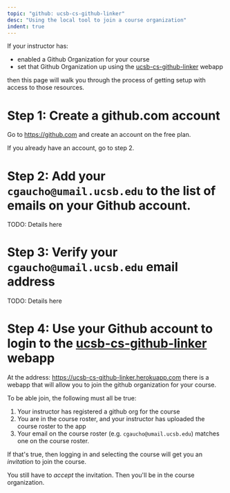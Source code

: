 ```yaml
---
topic: "github: ucsb-cs-github-linker"
desc: "Using the local tool to join a course organization"
indent: true
---
```


If your instructor has:
* enabled a Github Organization for your course
* set that Github Organization up using the [ucsb-cs-github-linker](https://ucsb-cs-github-linker.herokuapp.com) webapp

then this page will walk you through the process of getting setup with access to those resources.

# Step 1: Create a github.com account

Go to <https://github.com> and create an account on the free plan.

If you already have an account, go to step 2.

# Step 2: Add your `cgaucho@umail.ucsb.edu` to the list of emails on your Github account.

TODO: Details here

# Step 3: Verify your `cgaucho@umail.ucsb.edu` email address

TODO: Details here

# Step 4: Use your Github account to login to the [ucsb-cs-github-linker](https://ucsb-cs-github-linker.herokuapp.com) webapp

At the address: <https://ucsb-cs-github-linker.herokuapp.com> there is a webapp that will allow you to join the github
organization for your course.

To be able join, the following must all be true:

1.  Your instructor has registered a github org for the course
2.  You are in the course roster, and your instructor has uploaded the course roster to the app
3.  Your email on the course roster (e.g. `cgaucho@umail.ucsb.edu`) matches one on the course roster.

If that's true, then logging in and selecting the course will get you an *invitation* to join the course.

You still have to *accept* the invitation. Then you'll be in the course organization.




